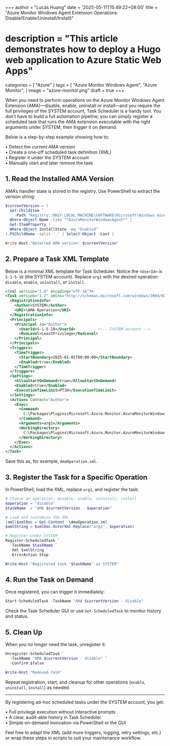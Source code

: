+++
author = "Lucas Huang"
date = '2025-05-11T15:49:22+08:00'
title = "Azure Monitor Windows Agent Extension Operations: Disable/Enable/Uninstall/Install)"
# description = "This article demonstrates how to deploy a Hugo web application to Azure Static Web Apps"
categories = [
    "Azure"
]
tags = [
    "Azure Monitor Windows Agent",
    "Azure Monitor",
]
image = "azure-monitor.png"
draft = true
+++


When you need to perform operations on the Azure Monitor Windows Agent Extension (AMA)—disable, enable, uninstall or install—and you require the full privileges of the SYSTEM account, Task Scheduler is a handy tool. You don’t have to build a full automation pipeline; you can simply register a scheduled task that runs the AMA extension executable with the right arguments under SYSTEM, then trigger it on demand.

Below is a step-by-step example showing how to:

  • Detect the current AMA version  
  • Create a one-off scheduled task definition (XML)  
  • Register it under the SYSTEM account  
  • Manually start and later remove the task  

## 1. Read the Installed AMA Version

AMA’s handler state is stored in the registry. Use PowerShell to extract the version string:

```powershell
$currentVersion = (
  Get-ChildItem `
    -Path "Registry::HKEY_LOCAL_MACHINE\SOFTWARE\Microsoft\Windows Azure\HandlerState\" |
  Where-Object Name -like "*AzureMonitorWindowsAgent*" |
  Get-ItemProperty |
  Where-Object InstallState -eq "Enabled"
).PSChildName -split '_' | Select-Object -Last 1

Write-Host "Detected AMA version: $currentVersion"
```

## 2. Prepare a Task XML Template

Below is a minimal XML template for Task Scheduler. Notice the `<UserId>` is `S-1-5-18` (the SYSTEM account). Replace `arg1` with the desired operation: `disable`, `enable`, `uninstall`, or `install`.

```xml
<?xml version="1.0" encoding="UTF-16"?>
<Task version="1.2" xmlns="http://schemas.microsoft.com/windows/2004/02/mit/task">
  <RegistrationInfo>
    <Author>SYSTEM</Author>
    <URI>\AMA Operation</URI>
  </RegistrationInfo>
  <Principals>
    <Principal id="Author">
      <UserId>S-1-5-18</UserId>          <!-- SYSTEM account -->
      <RunLevel>LeastPrivilege</RunLevel>
    </Principal>
  </Principals>
  <Triggers>
    <TimeTrigger>
      <StartBoundary>2025-01-01T00:00:00</StartBoundary>
      <Enabled>true</Enabled>
    </TimeTrigger>
  </Triggers>
  <Settings>
    <AllowStartOnDemand>true</AllowStartOnDemand>
    <Enabled>true</Enabled>
    <ExecutionTimeLimit>PT1H</ExecutionTimeLimit>
  </Settings>
  <Actions Context="Author">
    <Exec>
      <Command>
        C:\Packages\Plugins\Microsoft.Azure.Monitor.AzureMonitorWindowsAgent\$currentVersion\AzureMonitorAgentExtension.exe
      </Command>
      <Arguments>arg1</Arguments>
      <WorkingDirectory>
        C:\Packages\Plugins\Microsoft.Azure.Monitor.AzureMonitorWindowsAgent\$currentVersion\
      </WorkingDirectory>
    </Exec>
  </Actions>
</Task>
```

Save this as, for example, `AmaOperation.xml`.

## 3. Register the Task for a Specific Operation

In PowerShell, load the XML, replace `arg1`, and register the task:

```powershell
# Choose an operation: disable, enable, uninstall, install
$operation = "disable"
$taskName  = "AMA $currentVersion - $operation"

# Load and customize the XML
[xml]$xmlDoc = Get-Content .\AmaOperation.xml
$xmlString = $xmlDoc.OuterXml.Replace("arg1", $operation)

# Register under SYSTEM
Register-ScheduledTask `
  -TaskName $taskName `
  -Xml $xmlString `
  -ErrorAction Stop

Write-Host "Registered task '$taskName' as SYSTEM"
```

## 4. Run the Task on Demand

Once registered, you can trigger it immediately:

```powershell
Start-ScheduledTask -TaskName "AMA $currentVersion - disable"
```

Check the Task Scheduler GUI or use `Get-ScheduledTask` to monitor history and status.

## 5. Clean Up

When you no longer need the task, unregister it:

```powershell
Unregister-ScheduledTask `
  -TaskName "AMA $currentVersion - disable" `
  -Confirm:$false

Write-Host "Removed task"
```

Repeat registration, start, and cleanup for other operations (`enable`, `uninstall`, `install`) as needed.

---

By registering ad-hoc scheduled tasks under the SYSTEM account, you get:

  • Full privilege execution without interactive prompts  
  • A clear, audit-able history in Task Scheduler  
  • Simple on-demand invocation via PowerShell or the GUI  

Feel free to adapt the XML (add more triggers, logging, retry settings, etc.) or wrap these steps in scripts to suit your maintenance workflow.